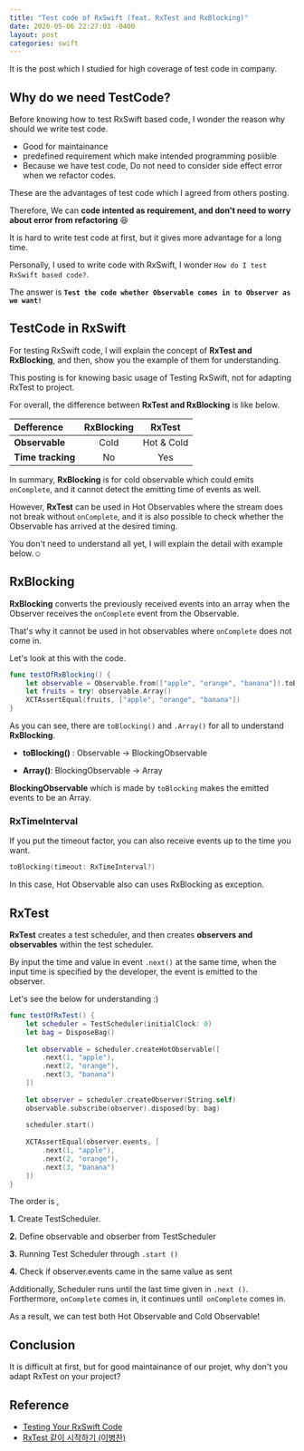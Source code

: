 ```yaml
---
title: "Test code of RxSwift (feat. RxTest and RxBlocking)"
date: 2020-05-06 22:27:03 -0400
layout: post
categories: swift
---
```



It is the post which I studied for high coverage of test code in company.


## Why do we need TestCode?

Before knowing how to test RxSwift based code, I wonder the reason why should we write test code.


- Good for maintainance
- predefined requirement which make intended programming posiible
- Because we have test code, Do not need to consider side effect error when we refactor codes.

These are the advantages of test code which I agreed from others posting.

Therefore, We can __code intented as requirement, and don't need to worry about error from refactoring__ 😆

It is hard to write test code at first, but it gives more advantage for a long time.

Personally, I used to write code with RxSwift, I wonder `How do I test RxSwift based code?`.

The answer is __`Test the code whether Observable comes in to Observer as we want!`__



## TestCode in RxSwift

For testing RxSwift code, I will explain the concept of __RxTest and RxBlocking__, and then, show you the example of them for understanding.

This posting is for knowing basic usage of Testing RxSwift, not for adapting RxTest to project.


For overall, the difference between  __RxTest and  RxBlocking__ is like below.

|Defference|RxBlocking| <center>RxTest</center> |
|:--------|:--------:|--------:|
| __Observable__ | Cold | <center>Hot & Cold</center> |
| __Time tracking__ | No | <center>Yes</center> |

In summary, __RxBlocking__ is for cold observable which could emits `onComplete`, and it cannot detect the emitting time of events as well.

However, __RxTest__ can be used in Hot Observables where the stream does not break without `onComplete`, and it is also possible to check whether the Observable has arrived at the desired timing.

You don't need to understand all yet, I will explain the detail with example below.☺️

## RxBlocking


__RxBlocking__ converts the previously received events into an array when the Observer receives the `onComplete` event from the Observable.

That's why it cannot be used in hot observables where `onComplete` does not come in.

Let's look at this with the code.

```swift
func testOfRxBlocking() {
	let observable = Observable.from(["apple", "orange", "banana"]).toBlocking()
	let fruits = try! observable.Array()
	XCTAssertEqual(fruits, ["apple", "orange", "banana"])
}
```
As you can see, there are `toBlocking()` and `.Array()`  for all to understand __RxBlocking__.


- __toBlocking()__ : Observable -> BlockingObservable

- __Array()__: BlockingObservable -> Array

__BlockingObservable__ which is made by `toBlocking`  makes the emitted events to be an Array.


### RxTimeInterval


If you put the timeout factor, you can also receive events up to the time you want.

```swift
toBlocking(timeout: RxTimeInterval?)
```
In this case, Hot Observable also can uses RxBlocking as exception.


## RxTest

__RxTest__ creates a test scheduler, and then creates __observers and observables__ within the test scheduler.

 By input the time and value in event `.next()` at the same time, when the input time is specified by the developer, the event is emitted to the observer.
 
 Let's see the below for understanding :)

```swift
func testOfRxTest() {
	let scheduler = TestScheduler(initialClock: 0)
	let bag = DisposeBag()
	
	let observable = scheduler.createHotObservable([
		.next(1, "apple"),
		.next(2, "orange"),
		.next(3, "banana")
	])
	
	let observer = scheduler.createObserver(String.self)
	observable.subscribe(observer).disposed(by: bag)
	
	scheduler.start()
	
	XCTAssertEqual(observer.events, [
		.next(1, "apple"),
		.next(2, "orange"),
		.next(3, "banana")
	])
}
```

The order is , 

__1.__ Create TestScheduler.

__2.__ Define observable and obserber from TestScheduler 

__3.__ Running Test Scheduler through `.start ()`

__4.__ Check if observer.events came in the same value as sent

Additionally, Scheduler runs until the last time given in `.next ()`. Forthermore, `onComplete` comes in, it continues until` onComplete` comes in.



As a result, we can test both Hot Observable and Cold Observable!

 
## Conclusion
 
It is difficult at first, but for good maintainance of our projet, why don't you adapt RxTest on your project? 

## Reference
- [Testing Your RxSwift Code](https://www.raywenderlich.com/7408-testing-your-rxswift-code)
- [RxTest 같이 시작하기 (이병찬)](https://www.youtube.com/watch?v=tVWKUMxyqVo)


